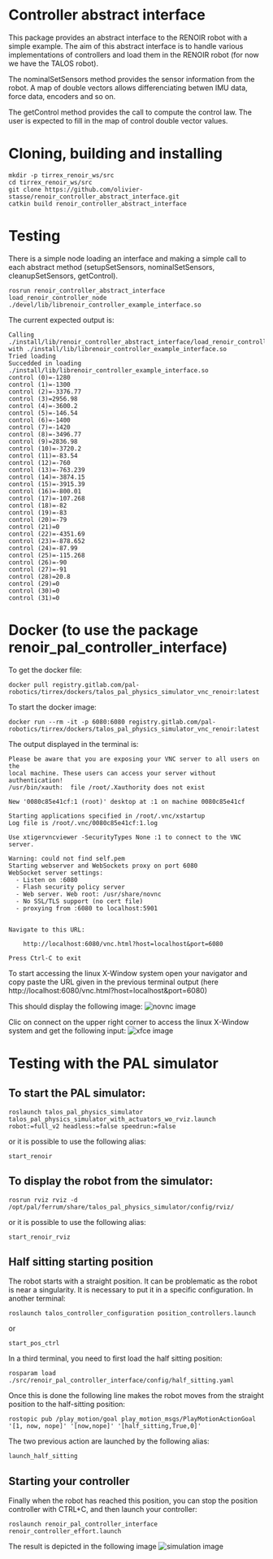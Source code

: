 # Controller abstract interface

This package provides an abstract interface to the RENOIR robot with a simple example.
The aim of this abstract interface is to handle various implementations of controllers and 
load them in the RENOIR robot (for now we have the TALOS robot).

The nominalSetSensors method provides the sensor information from the robot.
A map of double vectors allows differenciating betwen IMU data, force data, encoders and so on.

The getControl method provides the call to compute the control law.
The user is expected to fill in the map of control double vector values.


# Cloning, building and installing

```
mkdir -p tirrex_renoir_ws/src
cd tirrex_renoir_ws/src
git clone https://github.com/olivier-stasse/renoir_controller_abstract_interface.git
catkin build renoir_controller_abstract_interface
```


# Testing 

There is a simple node loading an interface and making a simple call to each abstract method 
(setupSetSensors, nominalSetSensors, cleanupSetSensors, getControl).

```
rosrun renoir_controller_abstract_interface load_renoir_controller_node ./devel/lib/librenoir_controller_example_interface.so
```

The current expected output is:
```
Calling ./install/lib/renoir_controller_abstract_interface/load_renoir_controller_node with ./install/lib/librenoir_controller_example_interface.so
Tried loading 
Succedded in loading ./install/lib/librenoir_controller_example_interface.so
control (0)=-1280
control (1)=-1300
control (2)=-3376.77
control (3)=2956.98
control (4)=-3600.2
control (5)=-146.54
control (6)=-1400
control (7)=-1420
control (8)=-3496.77
control (9)=2836.98
control (10)=-3720.2
control (11)=-83.54
control (12)=-760
control (13)=-763.239
control (14)=-3874.15
control (15)=-3915.39
control (16)=-800.01
control (17)=-107.268
control (18)=-82
control (19)=-83
control (20)=-79
control (21)=0
control (22)=-4351.69
control (23)=-878.652
control (24)=-87.99
control (25)=-115.268
control (26)=-90
control (27)=-91
control (28)=20.8
control (29)=0
control (30)=0
control (31)=0
```

# Docker (to use the package renoir_pal_controller_interface)

To get the docker file:
```
docker pull registry.gitlab.com/pal-robotics/tirrex/dockers/talos_pal_physics_simulator_vnc_renoir:latest
```

To start the docker image:
```
docker run --rm -it -p 6080:6080 registry.gitlab.com/pal-robotics/tirrex/dockers/talos_pal_physics_simulator_vnc_renoir:latest
```

The output displayed in the terminal is:
```
Please be aware that you are exposing your VNC server to all users on the
local machine. These users can access your server without authentication!
/usr/bin/xauth:  file /root/.Xauthority does not exist

New '0080c85e41cf:1 (root)' desktop at :1 on machine 0080c85e41cf

Starting applications specified in /root/.vnc/xstartup
Log file is /root/.vnc/0080c85e41cf:1.log

Use xtigervncviewer -SecurityTypes None :1 to connect to the VNC server.

Warning: could not find self.pem
Starting webserver and WebSockets proxy on port 6080
WebSocket server settings:
  - Listen on :6080
  - Flash security policy server
  - Web server. Web root: /usr/share/novnc
  - No SSL/TLS support (no cert file)
  - proxying from :6080 to localhost:5901


Navigate to this URL:

    http://localhost:6080/vnc.html?host=localhost&port=6080

Press Ctrl-C to exit
```

To start accessing the linux X-Window system open your navigator and copy paste the URL given in the previous terminal output (here http://localhost:6080/vnc.html?host=localhost&port=6080)

This should display the following image:
![novnc image](./doc/novnc.jpg)

Clic on connect on the upper right corner to access the linux X-Window system and get the following input:
![xfce image](./doc/xfce_0.jpg)


# Testing with the PAL simulator

## To start the PAL simulator:
```
roslaunch talos_pal_physics_simulator talos_pal_physics_simulator_with_actuators_wo_rviz.launch robot:=full_v2 headless:=false speedrun:=false
```
or it is possible to use the following alias:
```
start_renoir
```

## To display the robot from the simulator:
```
rosrun rviz rviz -d /opt/pal/ferrum/share/talos_pal_physics_simulator/config/rviz/
```
or it is possible to use the following alias:
```
start_renoir_rviz
```

## Half sitting starting position
The robot starts with a straight position.
It can be problematic as the robot is near a singularity.
It is necessary to put it in a specific configuration.
In another terminal:
```
roslaunch talos_controller_configuration position_controllers.launch
```
or
```
start_pos_ctrl
```

In a third terminal, you need to first load the half sitting position:
```
rosparam load ./src/renoir_pal_controller_interface/config/half_sitting.yaml
```
Once this is done the following line makes the robot moves from the straight position to the half-sitting position:
```
rostopic pub /play_motion/goal play_motion_msgs/PlayMotionActionGoal '[1, now, nope]' '[now,nope]' '[half_sitting,True,0]'
```

The two previous action are launched by the following alias:
```
launch_half_sitting
```

## Starting your controller
Finally when the robot has reached this position, you can stop the position controller with CTRL+C, and then
launch your controller:
```
roslaunch renoir_pal_controller_interface renoir_controller_effort.launch
```

The result is depicted in the following image
![simulation image](./doc/simulation_pal_physics_simulator.jpg)

